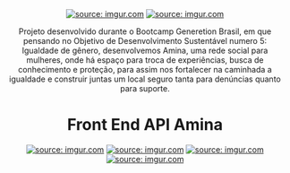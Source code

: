 <div align="center"> 
  <a href="https://imgur.com/2Gbpq3D"><img src="https://i.imgur.com/2Gbpq3D.png" title="source: imgur.com" /></a>
  <a href="https://imgur.com/O8S0caU"><img src="https://i.imgur.com/O8S0caU.png" title="source: imgur.com" /></a>
  
Projeto desenvolvido durante o Bootcamp Generetion Brasil, em que pensando no Objetivo de Desenvolvimento Sustentável numero 5: Igualdade de gênero, desenvolvemos Amina, uma rede social para mulheres, onde há espaço para troca de experiências, busca de conhecimento e proteção, para assim nos fortalecer na caminhada a igualdade e construir juntas um local seguro tanta para denúncias quanto para suporte.
  
  #  Front End API Amina
  

  <a href="https://imgur.com/fbKozTd"><img src="https://i.imgur.com/fbKozTd.png" title="source: imgur.com" /></a>
  <a href="https://imgur.com/woujDU3"><img src="https://i.imgur.com/woujDU3.png" title="source: imgur.com" /></a>
  <a href="https://imgur.com/zF0xTGe"><img src="https://i.imgur.com/zF0xTGe.png" title="source: imgur.com" /></a>
  <a href="https://imgur.com/YykLGfM"><img src="https://i.imgur.com/YykLGfM.png" title="source: imgur.com" /></a>



